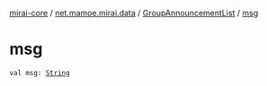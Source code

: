 [mirai-core](../../index.md) / [net.mamoe.mirai.data](../index.md) / [GroupAnnouncementList](index.md) / [msg](./msg.md)

# msg

`val msg: `[`String`](https://kotlinlang.org/api/latest/jvm/stdlib/kotlin/-string/index.html)